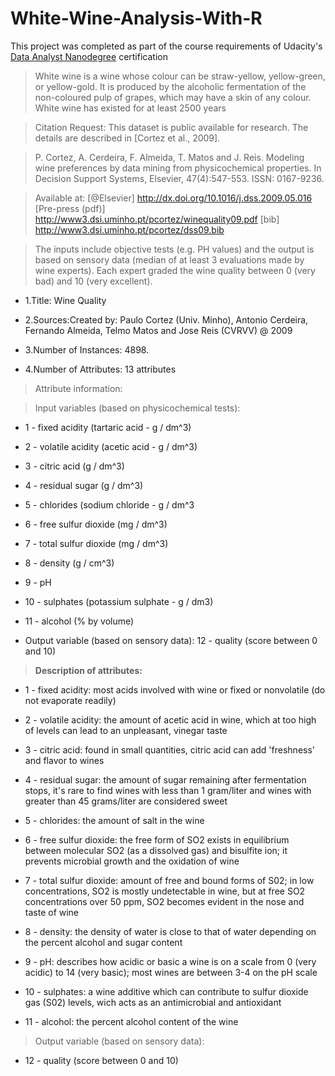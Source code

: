 # White-Wine-Analysis-With-R

This project was completed as part of the course requirements of Udacity's [Data Analyst Nanodegree](https://in.udacity.com/) certification

> White wine is a wine whose colour can be straw-yellow, yellow-green, or yellow-gold. It is produced by the alcoholic fermentation of the non-coloured pulp of grapes, which may have a skin of any colour. White wine has existed for at least 2500 years

> Citation Request:
  This dataset is public available for research. The details are described in [Cortez et al., 2009]. 
  
>  P. Cortez, A. Cerdeira, F. Almeida, T. Matos and J. Reis. 
  Modeling wine preferences by data mining from physicochemical properties.
  In Decision Support Systems, Elsevier, 47(4):547-553. ISSN: 0167-9236.

>  Available at: [@Elsevier] http://dx.doi.org/10.1016/j.dss.2009.05.016
                [Pre-press (pdf)] http://www3.dsi.uminho.pt/pcortez/winequality09.pdf
                [bib] http://www3.dsi.uminho.pt/pcortez/dss09.bib
                
> The inputs include objective tests (e.g. PH values) and the output is based on sensory data (median of at least 3 evaluations made by wine experts). Each expert graded the wine quality between 0 (very bad) and 10 (very excellent).

* 1.Title: Wine Quality 

* 2.Sources:Created by: Paulo Cortez (Univ. Minho), Antonio Cerdeira, Fernando Almeida, Telmo Matos and Jose Reis (CVRVV) @ 2009
   
* 3.Number of Instances: 4898. 

* 4.Number of Attributes: 13 attributes

> Attribute information:

> Input variables (based on physicochemical tests):

* 1 - fixed acidity (tartaric acid - g / dm^3)

* 2 - volatile acidity (acetic acid - g / dm^3)

* 3 - citric acid (g / dm^3)

* 4 - residual sugar (g / dm^3)

* 5 - chlorides (sodium chloride - g / dm^3

* 6 - free sulfur dioxide (mg / dm^3)

* 7 - total sulfur dioxide (mg / dm^3)

* 8 - density (g / cm^3)

* 9 - pH

* 10 - sulphates (potassium sulphate - g / dm3)

* 11 - alcohol (% by volume)

* Output variable (based on sensory data): 
   12 - quality (score between 0 and 10)

> **Description of attributes:**

* 1 - fixed acidity: most acids involved with wine or fixed or nonvolatile (do not evaporate readily)

* 2 - volatile acidity: the amount of acetic acid in wine, which at too high of levels can lead to an unpleasant, vinegar taste

* 3 - citric acid: found in small quantities, citric acid can add 'freshness' and flavor to wines

* 4 - residual sugar: the amount of sugar remaining after fermentation stops, it's rare to find wines with less than 1 gram/liter and wines with greater than 45 grams/liter are considered sweet

* 5 - chlorides: the amount of salt in the wine

* 6 - free sulfur dioxide: the free form of SO2 exists in equilibrium between molecular SO2 (as a dissolved gas) and bisulfite ion; it prevents microbial growth and the oxidation of wine

* 7 - total sulfur dioxide: amount of free and bound forms of S02; in low concentrations, SO2 is mostly undetectable in wine, but at free SO2 concentrations over 50 ppm, SO2 becomes evident in the nose and taste of wine

* 8 - density: the density of water is close to that of water depending on the percent alcohol and sugar content

* 9 - pH: describes how acidic or basic a wine is on a scale from 0 (very acidic) to 14 (very basic); most wines are between 3-4 on the pH scale

* 10 - sulphates: a wine additive which can contribute to sulfur dioxide gas (S02) levels, wich acts as an antimicrobial and antioxidant

* 11 - alcohol: the percent alcohol content of the wine

>   Output variable (based on sensory data): 

* 12 - quality (score between 0 and 10)

